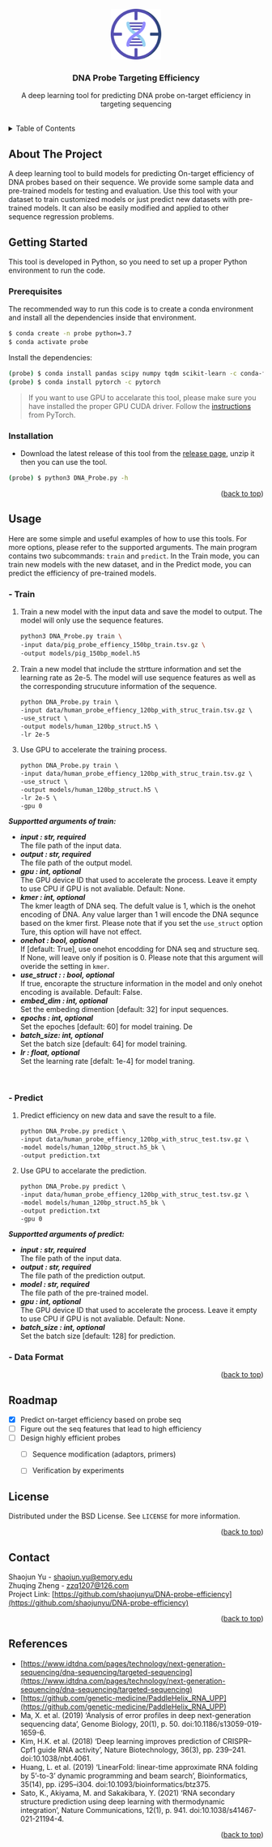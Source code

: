 <div id="top"></div>

<!-- PROJECT LOGO -->
<br />
<div align="center">
  <a href="https://github.com/shaojunyu/DNA-probe-efficiency">
    <img src="images/DNA.png" alt="Logo" width="100" height="100">
  </a>

<h3 align="center">DNA Probe Targeting Efficiency</h3>

  <p style="text-align: center">
    A deep learning tool for predicting DNA probe on-target efficiency in targeting sequencing
    <br />
    <br />
  </p>
</div>



<!-- TABLE OF CONTENTS -->
<details>
  <summary>Table of Contents</summary>
  <ol>
    <li>
      <a href="#about-the-project">About The Project</a>
    </li>
    <li>
      <a href="#getting-started">Getting Started</a>
      <ul>
        <li><a href="#prerequisites">Prerequisites</a></li>
        <li><a href="#installation">Installation</a></li>
      </ul>
    </li>
    <li>
      <a href="#usage">Usage</a>
      <ul>
        <li><a href="#train">Train</a></li>
        <li><a href="#predict">Predict</a></li>
        <li><a href="#data format">Data format</a></li>
      </ul>
    </li>
    <li><a href="#roadmap">Roadmap</a></li>
    <li><a href="#license">License</a></li>
    <li><a href="#contact">Contact</a></li>
    <li><a href="#acknowledgments">Acknowledgments</a></li>
  </ol>
</details>



<!-- ABOUT THE PROJECT -->

## About The Project

[//]: # ([![Product Name Screen Shot][product-screenshot]]&#40;https://example.com&#41;)
A deep learning tool to build models for predicting
On-target efficiency of DNA probes based on their sequence. We provide some sample data and pre-trained models for testing and evaluation. Use this tool with your dataset to train customized models or just predict new datasets with pre-trained models. It can also be easily modified and applied to other sequence regression problems.


<!-- GETTING STARTED -->

## Getting Started
This tool is developed in Python, so you need to set up a proper Python environment to run the code.

### Prerequisites

The recommended way to run this code is to create a conda environment and install all the dependencies inside that environment.


```sh
$ conda create -n probe python=3.7
$ conda activate probe
```

Install the dependencies:
```sh
(probe) $ conda install pandas scipy numpy tqdm scikit-learn -c conda-forge
(probe) $ conda install pytorch -c pytorch
```

>If you want to use GPU to accelarate this tool, please make sure you have installed the proper GPU CUDA driver. Follow the [instructions](https://pytorch.org/get-started/locally/) from PyTorch.

### Installation

* Download the latest release of this tool from the [release page](https://github.com/shaojunyu/DNA-probe-efficiency/releases), unzip it then you can use the tool.
```sh
(probe) $ python3 DNA_Probe.py -h
```


<p align="right">(<a href="#top">back to top</a>)</p>



<!-- USAGE EXAMPLES -->

## Usage

Here are some simple and useful examples of how to use this tools. For more options, please refer to the supported arguments. The main program contains two subcommands: `train` and `predict`. In the Train mode, you can train new models with the new dataset, and in the Predict mode, you can predict the efficiency of pre-trained models.

### - Train
  1. Train a new model with the input data and save the model to output. The model will only use the sequence features.
      ```sh
      python3 DNA_Probe.py train \  
      -input data/pig_probe_effiency_150bp_train.tsv.gz \  
      -output models/pig_150bp_model.h5
      ```

  2. Train a new model that include the strtture information and set the learning rate as 2e-5. The model will use sequence features as well as the corresponding strucuture information of the sequence.
      ```
      python DNA_Probe.py train \  
      -input data/human_probe_effiency_120bp_with_struc_train.tsv.gz \ 
      -use_struct \  
      -output models/human_120bp_struct.h5 \  
      -lr 2e-5
      ```

  3. Use GPU to accelerate the training process.
      ```
      python DNA_Probe.py train \  
      -input data/human_probe_effiency_120bp_with_struc_train.tsv.gz \  
      -use_struct \  
      -output models/human_120bp_struct.h5 \  
      -lr 2e-5 \  
      -gpu 0
      ```

  ***Supportted arguments of train:***
  * ***input : str, required***  
    The file path of the input data.
  * ***output : str, required***   
    The file path of the output model.
  * ***gpu : int, optional***   
    The GPU device ID that used to accelerate the process. Leave it empty to use CPU if GPU is not avaliable. Default: None.
  * ***kmer : int, optional***    
    The kmer leagth of DNA seq. The defult value is 1, which is the onehot encoding of DNA. Any value larger than 1 will encode the DNA sequnce based on the kmer first. Please note that if you set the `use_struct` option Ture, this option will have not effect.
  * ***onehot : bool, optional***  
    If [default: True], use onehot encodding for DNA seq and structure seq. If None, will leave only if position is 0. Please note that this argument will overide the setting in `kmer`.
  * ***use_struct : : bool, optional***  
    If true, encorapte the structure information in the model and only onehot encoding is available. Default: False.
  * ***embed_dim : int, optional***  
    Set the embeding dimention [default: 32] for input sequences.
  * ***epochs : int, optional***  
    Set the epoches [default: 60] for model training. De
  * ***batch_size: int, optional***  
    Set the batch size [default: 64] for model training.
  * ***lr : float, optional***  
    Set the learning rate [defalt: 1e-4] for model traning.   

  
</br>  

### - Predict
  1. Predict efficiency on new data and save the result to a file.
      ```
      python DNA_Probe.py predict \  
      -input data/human_probe_effiency_120bp_with_struc_test.tsv.gz \  
      -model models/human_120bp_struct.h5_bk \  
      -output prediction.txt
      ```
  2. Use GPU to accelarate the prediction.
      ```
      python DNA_Probe.py predict \  
      -input data/human_probe_effiency_120bp_with_struc_test.tsv.gz \  
      -model models/human_120bp_struct.h5_bk \  
      -output prediction.txt
      -gpu 0
      ```
  ***Supportted arguments of predict:***
  * ***input : str, required***  
    The file path of the input data.
  * ***output : str, required***  
    The file path of the prediction output.
  * ***model : str, required***  
    The file path of the pre-trained model.
  * ***gpu : int, optional***  
    The GPU device ID that used to accelerate the process. Leave it empty to use CPU if GPU is not avaliable. Default: None.
  * ***batch_size : int, optional***  
    Set the batch size [default: 128] for prediction.

### - Data Format

<p align="right">(<a href="#top">back to top</a>)</p>



<!-- ROADMAP -->

## Roadmap

- [x] Predict on-target efficiency based on probe seq
- [ ] Figure out the seq features that lead to high efficiency
- [ ] Design highly efficient probes 
    - [ ] Sequence modification (adaptors, primers)
    - [ ] Verification by experiments



<!-- LICENSE -->
## License

Distributed under the BSD License. See `LICENSE` for more information.

<p align="right">(<a href="#top">back to top</a>)</p>



<!-- CONTACT -->

## Contact

Shaojun Yu - shaojun.yu@emory.edu  
Zhuqing Zheng - zzq1207@126.com   
Project Link: [https://github.com/shaojunyu/DNA-probe-efficiency](https://github.com/shaojunyu/DNA-probe-efficiency)

<p align="right">(<a href="#top">back to top</a>)</p>



<!-- ACKNOWLEDGMENTS -->

## References

* [https://www.idtdna.com/pages/technology/next-generation-sequencing/dna-sequencing/targeted-sequencing](https://www.idtdna.com/pages/technology/next-generation-sequencing/dna-sequencing/targeted-sequencing)
* [https://github.com/genetic-medicine/PaddleHelix_RNA_UPP](https://github.com/genetic-medicine/PaddleHelix_RNA_UPP)
* Ma, X. et al. (2019) ‘Analysis of error profiles in deep next-generation sequencing data’, Genome Biology, 20(1), p. 50. doi:10.1186/s13059-019-1659-6.
* Kim, H.K. et al. (2018) ‘Deep learning improves prediction of CRISPR–Cpf1 guide RNA activity’, Nature Biotechnology, 36(3), pp. 239–241. doi:10.1038/nbt.4061.
* Huang, L. et al. (2019) ‘LinearFold: linear-time approximate RNA folding by 5’-to-3’ dynamic programming and beam search’, Bioinformatics, 35(14), pp. i295–i304. doi:10.1093/bioinformatics/btz375.
* Sato, K., Akiyama, M. and Sakakibara, Y. (2021) ‘RNA secondary structure prediction using deep learning with thermodynamic integration’, Nature Communications, 12(1), p. 941. doi:10.1038/s41467-021-21194-4.

<p align="right">(<a href="#top">back to top</a>)</p>



<!-- MARKDOWN LINKS & IMAGES -->
<!-- https://www.markdownguide.org/basic-syntax/#reference-style-links -->

[contributors-shield]: https://img.shields.io/github/contributors/github_username/repo_name.svg?style=for-the-badge

[contributors-url]: https://github.com/github_username/repo_name/graphs/contributors

[forks-shield]: https://img.shields.io/github/forks/github_username/repo_name.svg?style=for-the-badge

[forks-url]: https://github.com/github_username/repo_name/network/members

[stars-shield]: https://img.shields.io/github/stars/github_username/repo_name.svg?style=for-the-badge

[stars-url]: https://github.com/github_username/repo_name/stargazers

[issues-shield]: https://img.shields.io/github/issues/github_username/repo_name.svg?style=for-the-badge

[issues-url]: https://github.com/github_username/repo_name/issues

[license-shield]: https://img.shields.io/github/license/github_username/repo_name.svg?style=for-the-badge

[license-url]: https://github.com/github_username/repo_name/blob/master/LICENSE.txt

[linkedin-shield]: https://img.shields.io/badge/-LinkedIn-black.svg?style=for-the-badge&logo=linkedin&colorB=555

[linkedin-url]: https://linkedin.com/in/linkedin_username

[product-screenshot]: images/screenshot.png